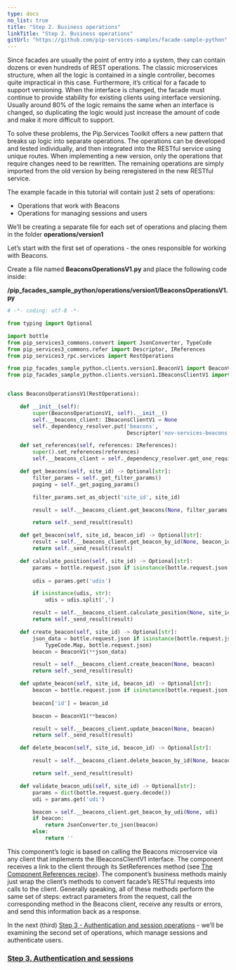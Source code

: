 ```yaml
---
type: docs
no_list: true
title: "Step 2. Business operations"
linkTitle: "Step 2. Business operations" 
gitUrl: "https://github.com/pip-services-samples/facade-sample-python"
---
```


Since facades are usually the point of entry into a system, they can contain dozens or even hundreds of REST operations. The classic microservices structure, when all the logic is contained in a single controller, becomes quite impractical in this case. Furthermore, it’s critical for a facade to support versioning. When the interface is changed, the facade must continue to provide stability for existing clients using interface versioning. Usually around 80% of the logic remains the same when an interface is changed, so duplicating the logic would just increase the amount of code and make it more difficult to support.


To solve these problems, the Pip.Services Toolkit offers a new pattern that breaks up logic into separate operations. The operations can be developed and tested individually, and then integrated into the RESTful service using unique routes. When implementing a new version, only the operations that require changes need to be rewritten. The remaining operations are simply imported from the old version by being reregistered in the new RESTful service.


The example facade in this tutorial will contain just 2 sets of operations:

- Operations that work with Beacons
- Operations for managing sessions and users

We’ll be creating a separate file for each set of operations and placing them in the folder **operations/version1**

Let’s start with the first set of operations - the ones responsible for working with Beacons.

Create a file named **BeaconsOperationsV1.py** and place the following code inside:

**/pip_facades_sample_python/operations/version1/BeaconsOperationsV1.py**
```python
# -*- coding: utf-8 -*-

from typing import Optional

import bottle
from pip_services3_commons.convert import JsonConverter, TypeCode
from pip_services3_commons.refer import Descriptor, IReferences
from pip_services3_rpc.services import RestOperations

from pip_facades_sample_python.clients.version1.BeaconV1 import BeaconV1
from pip_facades_sample_python.clients.version1.IBeaconsClientV1 import IBeaconsClientV1


class BeaconsOperationsV1(RestOperations):

    def __init__(self):
        super(BeaconsOperationsV1, self).__init__()
        self.__beacons_client: IBeaconsClientV1 = None
        self._dependency_resolver.put('beacons',
                                      Descriptor('nov-services-beacons', 'client', '*', '*', '1.0'))

    def set_references(self, references: IReferences):
        super().set_references(references)
        self.__beacons_client = self._dependency_resolver.get_one_required('beacons')

    def get_beacons(self, site_id) -> Optional[str]:
        filter_params = self._get_filter_params()
        paging = self._get_paging_params()

        filter_params.set_as_object('site_id', site_id)

        result = self.__beacons_client.get_beacons(None, filter_params, paging)

        return self._send_result(result)

    def get_beacon(self, site_id, beacon_id) -> Optional[str]:
        result = self.__beacons_client.get_beacon_by_id(None, beacon_id)
        return self._send_result(result)

    def calculate_position(self, site_id) -> Optional[str]:
        params = bottle.request.json if isinstance(bottle.request.json, dict) else JsonConverter.from_json(TypeCode.Map,
                                                                                                           bottle.request.json)
        udis = params.get('udis')

        if isinstance(udis, str):
            udis = udis.split(',')

        result = self.__beacons_client.calculate_position(None, site_id, udis)
        return self._send_result(result)

    def create_beacon(self, site_id) -> Optional[str]:
        json_data = bottle.request.json if isinstance(bottle.request.json, dict) else JsonConverter.from_json(
            TypeCode.Map, bottle.request.json)
        beacon = BeaconV1(**json_data)

        result = self.__beacons_client.create_beacon(None, beacon)
        return self._send_result(result)

    def update_beacon(self, site_id, beacon_id) -> Optional[str]:
        beacon = bottle.request.json if isinstance(bottle.request.json, dict) else JsonConverter.from_json(TypeCode.Map,
                                                                                                           bottle.request.json)
        beacon['id'] = beacon_id

        beacon = BeaconV1(**beacon)

        result = self.__beacons_client.update_beacon(None, beacon)
        return self._send_result(result)

    def delete_beacon(self, site_id, beacon_id) -> Optional[str]:

        result = self.__beacons_client.delete_beacon_by_id(None, beacon_id)

        return self._send_result(result)

    def validate_beacon_udi(self, site_id) -> Optional[str]:
        params = dict(bottle.request.query.decode())
        udi = params.get('udi')

        beacon = self.__beacons_client.get_beacon_by_udi(None, udi)
        if beacon:
            return JsonConverter.to_json(beacon)
        else:
            return ''

```

This component’s logic is based on calling the Beacons microservice via any client that implements the IBeaconsClientV1 interface. The component receives a link to the client through its SetReferences method (see [The Component References recipe](../../../recipes/component_references)). The component’s business methods mainly just wrap the client’s methods to convert facade’s RESTful requests into calls to the client. Generally speaking, all of these methods perform the same set of steps: extract parameters from the request, call the corresponding method in the Beacons client, receive any results or errors, and send this information back as a response.


In the next (third) [Step 3 - Authentication and session operations](../step3) - we’ll be examining the second set of operations, which manage sessions and authenticate users.

<span class="hide-title-link">

### [Step 3. Authentication and sessions](../step3)

</span>
